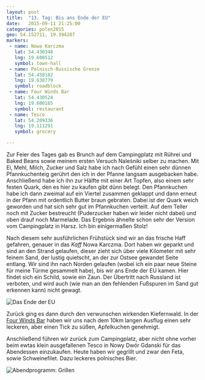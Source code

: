 ```yaml
---
layout: post
title:  "13. Tag: Bis ans Ende der EU"
date:   2015-09-11 21:25:00
categories: polen2015
geo: 54.152711, 19.394287
markers:
 - name: Nowa Karczma
   lat: 54.430348
   lng: 19.600512
   symbol: town-hall
 - name: Polnisch-Russische Grenze
   lat: 54.458182
   lng: 19.638779
   symbol: roadblock
 - name: Four Winds Bar
   lat: 54.430524
   lng: 19.600165
   symbol: restaurant
 - name: Tesco
   lat: 54.209336
   lng: 19.111291
   symbol: grocery

---
```


Zur Feier des Tages gab es Brunch auf dem Campingplatz mit Rührei und Baked Beans sowie meinem ersten Versuch Naleśniki
selber zu machen. Mit Ei, Mehl, Milch, Zucker und Salz habe ich nach Gefühl einen sehr dünnen Pfannkuchenteig gerührt
den ich in der Pfanne langsam ausgebacken habe. Anschließend habe ich ihn zur Hälfte mit einer Art Topfen, also einem
sehr festen Quark, den es hier zu kaufen gibt dünn belegt. Den Pfannkuchen habe ich dann zweimal auf ein Viertel 
zusammen geklappt und dann erneut in der Pfann mit ordentlich Butter braun gebraten. Dabei ist der Quark weich geworden
und hat sich sehr gut im Pfannkuchen verteilt. Auf dem Teller noch mit Zucker bestreucht (Puderzucker haben wir leider
nicht dabei) und oben drauf noch Marmelade. Das Ergebnis ähnelte schon sehr der Version vom Campingplatz in Harsz. Ich
bin einigermaßen Stolz!

Nach diesem sehr ausführlichen Frühstück sind wir an das frische Haff gefahren, genauer in das *Kaff* Nowa Karczma. 
Dort haben wir geparkt und sind an den Strand gelaufen, dieser zieht sich über viele Kilometer mit sehr feinem
Sand, der lustig quietscht, an der zur Ostsee gewandet Seite entlang. Wir sind ihn nach Norden gelaufen (wobei ich 
ein paar neue Steine für meine Türme gesammelt habe), bis wir ans Ende der EU kamen. Hier findet sich ein Schild, sowie 
ein Zaun. Der Übertritt nach Russland ist verboten, und wird auch (wie man an den fehlenden Fußspuren im Sand gut 
erkennen kann) nicht gewagt.

![Das Ende der EU](https://pbs.twimg.com/media/COn3QAPWEAEXonG.jpg:orig)

Zurück ging es dann durch den verwunschen wirkenden Kiefernwald. In der [Four Winds Bar](http://www.fourwindsbar.pl/) 
 haben wir uns nach dem 10km langen Ausflug einen sehr leckeren, aber einen Tick zu süßen, Apfelkuchen genehmigt.
 
Anschließend führen wir zurück zum Campingplatz, aber nicht ohne vorher beim ewtas klein ausgefallenen Tesco in Nowy 
Dwór Gdanski für das Abendessen einzukaufen. Heute haben wir gegrillt und zwar den Feta, sowie Schweinefilet. Dazu
leckeres polnisches Bier.

![Abendprogramm: Grillen](https://pbs.twimg.com/media/COoyNWRUcAAiJr7.jpg:orig)



